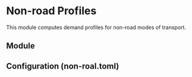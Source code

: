 # Non-road Profiles

This module computes demand profiles for non-road modes of transport.




## Module

## Configuration (non-roal.toml)